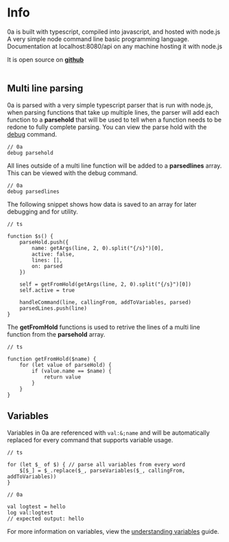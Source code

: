 # Info

0a is built with typescript, compiled into javascript, and hosted with node.js
A very simple node command line basic programming language. Documentation at localhost:8080/api on any machine hosting it with node.js 

It is open source on **[github](https://github.com/0aoq/0a-Parser)**
<br><br>

## Multi line parsing

0a is parsed with a very simple typescript parser that is run with node.js, when parsing functions that take up multiple lines, the parser will add each function to a **parsehold** that will be used to tell when a function needs to be redone to fully complete parsing. You can view the parse hold with the [debug](https://0aoq.github.io/0aInterpreter/?md/api/keywords/debug.md) command.

```
// 0a
debug parsehold
```

All lines outside of a multi line function will be added to a **parsedlines** array. This can be viewed with the debug command.

```
// 0a
debug parsedlines
```

The following snippet shows how data is saved to an array for later debugging and for utility.

```
// ts

function $s() {
    parseHold.push({
        name: getArgs(line, 2, 0).split("{/s}")[0],
        active: false,
        lines: [],
        on: parsed
    })

    self = getFromHold(getArgs(line, 2, 0).split("{/s}")[0])
    self.active = true

    handleCommand(line, callingFrom, addToVariables, parsed)
    parsedLines.push(line)
}
```

The **getFromHold** functions is used to retrive the lines of a multi line function from the **parsehold** array.

```
// ts

function getFromHold($name) {
    for (let value of parseHold) {
        if (value.name == $name) {
            return value
        }
    }
}
```

## Variables

Variables in 0a are referenced with `val:&;name` and will be automatically replaced for every command that supports variable usage.

```
// ts

for (let $_ of $) { // parse all variables from every word
    $[$_] = $_.replace($_, parseVariables($_, callingFrom, addToVariables))
}
```

```
// 0a

val logtest = hello
log val:logtest
// expected output: hello
```

For more information on variables, view the [understanding variables](https://0aoq.github.io/0aInterpreter/?md/guides/variables.md) guide.

<br><br>